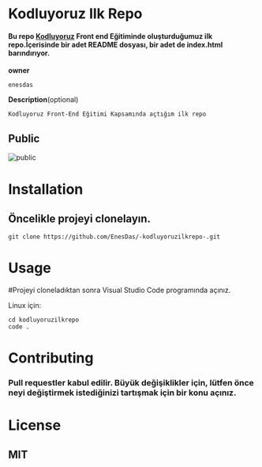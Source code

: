 # Kodluyoruz Ilk Repo
#### Bu repo [Kodluyoruz](https://kodluyoruz.org/) Front end Eğitiminde oluşturduğumuz ilk repo.İçerisinde bir adet README dosyası, bir adet de index.html barındırıyor.
**owner**

```
enesdas

```
**Description**(optional)

```
Kodluyoruz Front-End Eğitimi Kapsamında açtığım ilk repo
```
## Public

![public](https://upload.wikimedia.org/wikipedia/commons/9/92/Open_book_nae_02.svg)

# Installation
## Öncelikle projeyi clonelayın.
```
git clone https://github.com/EnesDas/-kodluyoruzilkrepo-.git
```
# Usage
#Projeyi cloneladıktan sonra Visual Studio Code programında açınız.

Linux için:
```
cd kodluyoruzilkrepo
code .
```
# Contributing
### Pull requestler kabul edilir. Büyük değişiklikler için, lütfen önce neyi değiştirmek istediğinizi tartışmak için bir konu açınız.
# License
## MIT